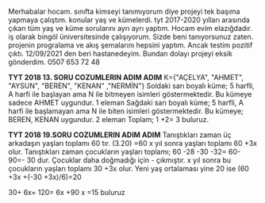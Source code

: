 Merhabalar hocam. sınıfta kimseyi tanımıyorum diye projeyi tek başıma yapmaya çalıştım.
konular yaş ve kümelerdi. tyt 2017-2020 yılları arasında çıkan tüm yaş ve küme sorularını ayrı ayrı yaptım.
Hocam evim elazığdadır. iş olarak bingöl üniversitesinde çalışıyorum.
Sizde beni tanıyorsunuz zaten. projenin progralama ve akış şemalarını hepsini yaptım.
Ancak testim pozitif çıktı. 12/09/2021 den beri hastanedeyim. Bundan dolayı projeyi eksik gönderdim.
0507 653 72 48



**TYT 2018 13. SORU COZUMLERIN ADIM ADIM**
K={"AÇELYA", "AHMET", "AYSUN", "BEREN", "KENAN" ,"NERMİN"}
Soldaki sarı boyalı küme;
5 harfli, A harfi ile başlayan ama N ile bitmeyen
isimleri göstermektedir. Bu kümeye sadece
AHMET uygundur. 1 eleman
Sağdaki sarı boyalı küme;
5 harfli, A harfi ile başlamayan  ama N ile biten
isimleri göstermektedir. Bu kümeye;
BEREN, KENAN uygundur. 2 eleman
Toplam; 1 +2= 3 buluruz.

**TYT 2018 19.SORU COZUMLERIN ADIM ADIM**
Tanıştıkları zaman üç arkadaşın yaşları toplamı 60
tır. (3.20) =60
x yıl sonra yaşları toplamı 60 +3x olur.
Tanıştıkları zaman çocukların yaşları toplamı;
60 -28 -30 -32= 60- 90=- 30 dur.
Çocuklar daha doğmadığı için - çıkmıştır.
x yıl sonra bu çocukların yaşları toplamı 30 +3x
olur.
Yeni yaş ortalaması yine 20 ise
(60 +3x +(-30 +3x)/6)=20

30+ 6x= 120= 6x +90
x =15 buluruz

 